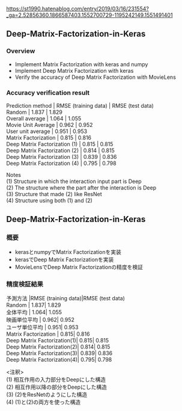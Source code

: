 https://st1990.hatenablog.com/entry/2019/03/16/231554?_ga=2.52856360.1866587403.1552700729-1195242149.1551491401<br>

## Deep-Matrix-Factorization-in-Keras<br>
### Overview<br>
- Implement Matrix Factorization with keras and numpy<br>
- Implement Deep Matrix Factorization with keras<br>
- Verify the accuracy of Deep Matrix Factorization with MovieLens<br>

### Accuracy verification result<br>
Prediction method | RMSE (training data) | RMSE (test data)<br>
Random | 1.837 | 1.829<br>
Overall average | 1.064 | 1.055<br>
Movie Unit Average | 0.962 | 0.952<br>
User unit average | 0.951 | 0.953<br>
Matrix Factorization | 0.815 | 0.816<br>
Deep Matrix Factorization (1) | 0.815 | 0.815<br>
Deep Matrix Factorization (2) | 0.814 | 0.815<br>
Deep Matrix Factorization (3) | 0.839 | 0.836<br>
Deep Matrix Factorization (4) | 0.795 | 0.798<br>

Notes<br>
(1) Structure in which the interaction input part is Deep<br>
(2) The structure where the part after the interaction is Deep<br>
(3) Structure that made (2) like ResNet<br>
(4) Structure using both (1) and (2)<br>


## Deep-Matrix-Factorization-in-Keras<br>
### 概要<br>
- kerasとnumpyでMatrix Factorizationを実装<br>
- kerasでDeep Matrix Factorizationを実装<br>
- MovieLensでDeep Matrix Factorizationの精度を検証<br>

### 精度検証結果<br>
予測方法                     |RMSE (training data)|RMSE (test data)<br>
Random                      | 1.837| 1.829<br>
全体平均                     | 1.064| 1.055<br>
映画単位平均                 | 0.962| 0.952<br>
ユーザ単位平均               | 0.951| 0.953<br>
Matrix Factorization        | 0.815| 0.816<br>
Deep Matrix Factorization(1)| 0.815| 0.815<br>
Deep Matrix Factorization(2)| 0.814| 0.815<br>
Deep Matrix Factorization(3)| 0.839| 0.836<br>
Deep Matrix Factorization(4)| 0.795| 0.798<br>

<注釈><br>
(1) 相互作用の入力部分をDeepにした構造<br>
(2) 相互作用以降の部分をDeepにした構造<br>
(3) (2)をResNetのようにした構造<br>
(4) (1)と(2)の両方を使った構造<br>

